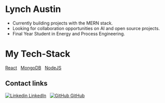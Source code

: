 # Lynch Austin  
- Currently building projects with the MERN stack.
- Looking for collaboration opportunities on AI and open source projects.
- Final Year Student in Energy and Process Engineering.
# My Tech-Stack
[React](https://img.shields.io/badge/react-%2320232a.svg?style=for-the-badge&logo=react&logoColor=%2361DAFB) &nbsp;
[MongoDB](https://img.shields.io/badge/MongoDB-%234ea94b.svg?style=for-the-badge&logo=mongodb&logoColor=white) &nbsp;
[NodeJS](https://img.shields.io/badge/node.js-6DA55F?style=for-the-badge&logo=node.js&logoColor=white) &nbsp;
## Contact links
[![Linkedin](https://i.stack.imgur.com/gVE0j.png) LinkedIn](https://www.linkedin.com/in/austin-lynch-process-eng/)
&nbsp;
[![GitHub](https://i.stack.imgur.com/tskMh.png) GitHub](https://github.com/Lynch23)

